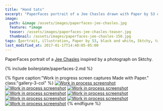 ```yaml
---
title: "Hand tats"
excerpt: "PaperFaces portrait of a Jee Chasles drawn with Paper by 53 on an iPad."
image: 
  path: &image /assets/images/paperfaces-jee-chasles.jpg 
  feature: *image
  teaser: /assets/images/paperfaces-jee-chasles-teaser.jpg
  thumbnail: /assets/images/paperfaces-jee-chasles-150.jpg
tags: [portrait, illustration, Paper by 53, black and white, Sktchy, tattoo]
last_modified_at: 2017-01-17T14:40:05-05:00
---
```


PaperFaces portrait of a [Jee Chasles](http://sktchy.com/qCk1i ) inspired by a photograph on Sktchy.

{% include boilerplate/paperfaces-2.md %}

{% figure caption:"Work in progress screen captures Made with Paper." class:"gallery-3-col" %}
[![Work in process screenshot](/assets/images/paperfaces-jee-chasles-process-1-600.jpg)](/assets/images/paperfaces-jee-chasles-process-1-lg.jpg)
[![Work in process screenshot](/assets/images/paperfaces-jee-chasles-process-2-600.jpg)](/assets/images/paperfaces-jee-chasles-process-2-lg.jpg)
[![Work in process screenshot](/assets/images/paperfaces-jee-chasles-process-3-600.jpg)](/assets/images/paperfaces-jee-chasles-process-3-lg.jpg)
[![Work in process screenshot](/assets/images/paperfaces-jee-chasles-process-4-600.jpg)](/assets/images/paperfaces-jee-chasles-process-4-lg.jpg)
[![Work in process screenshot](/assets/images/paperfaces-jee-chasles-process-5-600.jpg)](/assets/images/paperfaces-jee-chasles-process-5-lg.jpg)
[![Work in process screenshot](/assets/images/paperfaces-jee-chasles-process-6-600.jpg)](/assets/images/paperfaces-jee-chasles-process-6-lg.jpg)
[![Work in process screenshot](/assets/images/paperfaces-jee-chasles-process-7-600.jpg)](/assets/images/paperfaces-jee-chasles-process-7-lg.jpg)
[![Work in process screenshot](/assets/images/paperfaces-jee-chasles-process-8-600.jpg)](/assets/images/paperfaces-jee-chasles-process-8-lg.jpg)
{% endfigure %}
